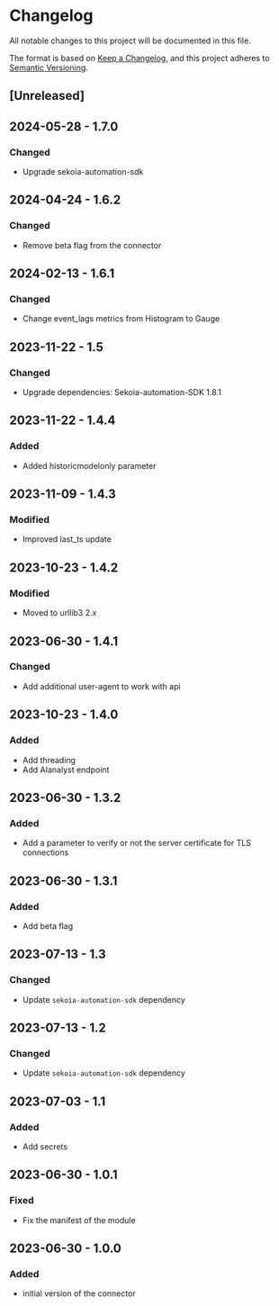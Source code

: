 # Changelog

All notable changes to this project will be documented in this file.

The format is based on [Keep a Changelog](https://keepachangelog.com/en/1.0.0/),
and this project adheres to [Semantic Versioning](https://semver.org/spec/v2.0.0.html).

## [Unreleased]

## 2024-05-28 - 1.7.0

### Changed

- Upgrade sekoia-automation-sdk

## 2024-04-24 - 1.6.2

### Changed

- Remove beta flag from the connector

## 2024-02-13 - 1.6.1

### Changed

- Change event_lags metrics from Histogram to Gauge

## 2023-11-22 - 1.5

### Changed

- Upgrade dependencies: Sekoia-automation-SDK 1.8.1

## 2023-11-22 - 1.4.4

### Added

- Added historicmodelonly parameter

## 2023-11-09 - 1.4.3

### Modified

- Improved last_ts update

## 2023-10-23 - 1.4.2

### Modified

- Moved to urllib3 2.x 

## 2023-06-30 - 1.4.1

### Changed

- Add additional user-agent to work with api

## 2023-10-23 - 1.4.0

### Added

- Add threading
- Add AIanalyst endpoint

## 2023-06-30 - 1.3.2

### Added

- Add a parameter to verify or not the server certificate for TLS connections

## 2023-06-30 - 1.3.1

### Added

- Add beta flag

## 2023-07-13 - 1.3

### Changed

- Update `sekoia-automation-sdk` dependency

## 2023-07-13 - 1.2

### Changed

- Update `sekoia-automation-sdk` dependency

## 2023-07-03 - 1.1

### Added

- Add secrets

## 2023-06-30 - 1.0.1

### Fixed

- Fix the manifest of the module

## 2023-06-30 - 1.0.0

### Added

- initial version of the connector

